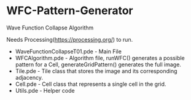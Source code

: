 # WFC-Pattern-Generator
Wave Function Collapse Algorithm

Needs Processing(https://processing.org/) to run. 
<br>
<ul>
  <li>WaveFunctionCollapseT01.pde - Main File</li>
  <li>WFCAlgorithm.pde - Algorithm file, runWFC() generates a possible pattern for a Cell, generateGridPattern() generates the full image. </li>
  <li>Tile.pde - Tile class that stores the image and its corresponding adjacency.</li>
  <li>Cell.pde - Cell class that represents a single cell in the grid.</li>
  <li>Utils.pde - Helper code</li>
</ul>
